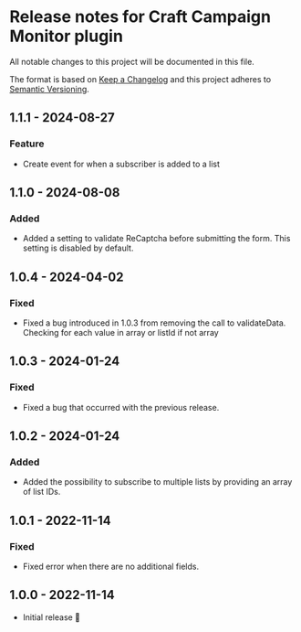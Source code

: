 # Release notes for Craft Campaign Monitor plugin

All notable changes to this project will be documented in this file.

The format is based on [Keep a Changelog](http://keepachangelog.com/) and this project adheres to [Semantic Versioning](http://semver.org/).


## 1.1.1 - 2024-08-27
### Feature
- Create event for when a subscriber is added to a list

## 1.1.0 - 2024-08-08
### Added
- Added a setting to validate ReCaptcha before submitting the form. This setting is disabled by default.

## 1.0.4 - 2024-04-02
### Fixed
- Fixed a bug introduced in 1.0.3 from removing the call to validateData. Checking for each value in array or listId if not array

## 1.0.3 - 2024-01-24
### Fixed
- Fixed a bug that occurred with the previous release.

## 1.0.2 - 2024-01-24
### Added
- Added the possibility to subscribe to multiple lists by providing an array of list IDs.

## 1.0.1 - 2022-11-14
### Fixed
- Fixed error when there are no additional fields.

## 1.0.0 - 2022-11-14
- Initial release 🎉
